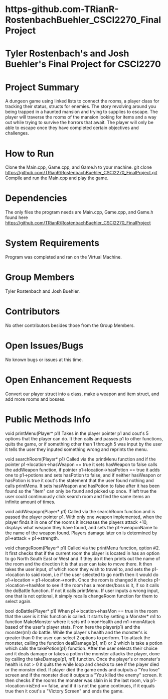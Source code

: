 # https-github.com-TRianR-RostenbachBuehler_CSCI2270_FinalProject
Tyler Rostenbach's and Josh Buehler's Final Project for CSCI2270
========
Project Summary
========
A dungeon game using linked lists to connect the rooms, a player class for tracking 
their status, structs for enemies. The story revolving around you being trapped
in a haunted mansion and trying to supplies to escape. The player will traverse
the rooms of the mansion looking for items and a way out while trying to survive the horrors that await.
The player will only be able to escape once they have completed certain objectives and challenges.


How to Run
========
Clone the Main.cpp, Game.cpp, and Game.h to your machine.
git clone https://github.com/TRianR/RostenbachBuehler_CSCI2270_FinalProject.git
Compile and run the Main.cpp and play the game.


Dependencies
========
The only files the program needs are Main.cpp, Game.cpp, and Game.h found here https://github.com/TRianR/RostenbachBuehler_CSCI2270_FinalProject


System Requirements
========
Program was completed and ran on the Virtual Machine.


Group Members
========
Tyler Rostenbach and Josh Buehler.


Contributors
========
No other contributors besides those from the Group Members.


Open Issues/Bugs
========
No known bugs or issues at this time.


Open Enhancement Requests
========
Convert our player struct into a class, make a weapon and item struct, and add more rooms and bosses.


Public Methods Info
========
void printMenu(Player* p1) 
Takes in the player pointer p1 and cout's 5 options that the player can do. It then calls and passes p1 to other functions, quits the game, or if something other than 1 through 5 was input by the user it tells the user they inputed something wrong and reprints the menu.


void searchRoom(Player* p1)
Called via the printMenu function and if the pointer p1->location->hasWeapon == true it sets hasWeapon to false calls the addWeapon function, if pointer p1->location->hasPotion == true it adds one to p1->potions and sets hasPotion to false, and if neither hasWeapon or hasPotion is true it cout's the statement that the user found nothing and calls printMenu. It sets hasWeapon and hasPotion to false after it has been found so the "item" can only be found and picked up once. If left true the user could continuously click search room and find the same items an infinite amount of times.


void addWeapopn(Player* p1)
Called via the searchRoom function and is passed the player pointer p1. With only one weapon implemented, when the player finds it in one of the rooms it increases the players attack +10, displays what weapon they have found, and sets the p1->weaponName to the name of the weapon found. Players damage later on is determined by p1->attack + p1->strength.

void changeRoom(Player* p1)
Called via the printMenu function, option #2. It first checks that if the current room the player is located in has an option to go North South East or West and if they do it then prints out the name of the room and the direction it is that user can take to move there. It then takes the user input, of which room they wish to travel to, and sets the p1->location to said room, i.e if the user selected to go north then it would do p1->location = p1->location->north. Once the room is changed it checks p1->location->hasMon to see if the room has a monster/boss is it, if so it calls the doBattle function. If not it calls printMenu. If user inputs a wrong input, one that is not optional, it simply recalls changeRoom function for them to select again.

bool doBattle(Player* p1)
When p1->location->hasMon == true in the room that the user is it this function is called. It starts by setting a Monster* m1 to function MakeMonster where it sets m1->monHealth and m1->monAttack based of the user's player stats. From here the player(p1) and the monster(m1) do battle. While the player's health and the monster's is greater than 0 the user can select 2 options to perform. 1 to attack the monster, calling the function dealDamage(p1, m1) or 2 which is take a potion which calls the takePotion(p1) function. After the user selects their choice and it deals damage or takes a potion the monster attacks the player, done by calling the takeDamage(p1, m1) function. Once the player's or monster's health is not > 0 it quits the while loop and checks to see if the player died or the monster died. If player died the game ends and outputs a "You lose" screen and if the monster died it outputs a "You killed the enemy" screen. It then checks if the rooms the monster was slain in is the last room, via p1->location->isEnd == false, and if it is not the game continues, if it equals true then it cout's a "Victory Screen" and ends the game.



